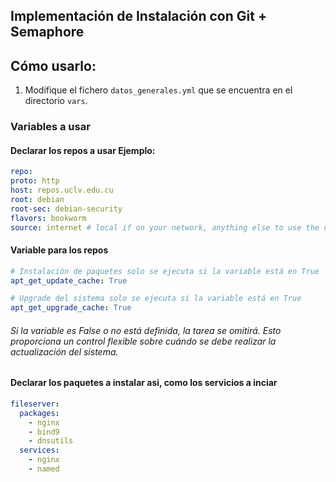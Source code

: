 ## Implementación de Instalación con Git + Semaphore 

## Cómo usarlo:

1. Modifique el fichero `datos_generales.yml` que se encuentra en el directorio `vars`.

### Variables a usar

#### Declarar los repos a usar Ejemplo:

```yaml
repo:
proto: http
host: repos.uclv.edu.cu
root: debian
root-sec: debian-security
flavors: bookworm
source: internet # local if on your network, anything else to use the default ones.
```

#### Variable para los repos

```yaml
# Instalación de paquetes solo se ejecuta si la variable está en True
apt_get_update_cache: True
```
```yaml
# Upgrade del sistema solo se ejecuta si la variable está en True
apt_get_upgrade_cache: True
```

###### Si la variable es False o no está definida, la tarea se omitirá. Esto proporciona un control flexible sobre cuándo se debe realizar la actualización del sistema.

#### Declarar los paquetes a instalar asi, como los servicios a inciar 
```yaml
fileserver:
  packages:
    - nginx
    - bind9
    - dnsutils
  services:
    - nginx
    - named
```    